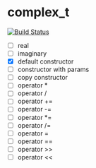 # complex_t

[![Build Status](https://travis-ci.org/yanaxgrishkova/complex_t.svg?branch=master)](https://travis-ci.org/yanaxgrishkova/complex_t)
- [ ] real
- [ ] imaginary
- [x] default constructor
- [ ] constructor with params
- [ ] copy constructor
- [ ] operator *
- [ ] operator /
- [ ] operator +=
- [ ] operator -=
- [ ] operator *=
- [ ] operator /=
- [ ] operator =
- [ ] operator ==
- [ ] operator >>
- [ ] operator <<
